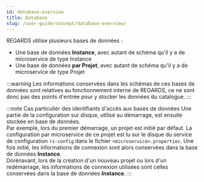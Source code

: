 ```yaml
---
id: database-overview
title: Database
slug: /user-guide/concept/database-overview/
---
```


REGARDS utilise plusieurs bases de données :
 - Une base de données **Instance**, avec autant de schéma qu'il y a de microservice de type Instance
 - Une base de données **par Projet**, avec autant de schéma qu'il y a de microservice de type Projet

:::warning
Les informations conservées dans les schémas de ces bases de données sont relatives au fonctionnement interne de REGARDS, ce ne sont donc pas des points d'entrée pour y stocker les données du catalogue.
:::

:::note Cas particulier des identifiants d'accès aux bases de données
Une partie de la configuration sur disque, utilisé au démarrage, est ensuite stockée en base de données.  
Par exemple, lors du premier démarrage, un projet est initié par défaut. La configuration par microservice de ce projet est lu sur le disque du service de configuration `rs-config` dans le fichier `<microservice>.properties`. Une fois initié, les informations de connexion sont alors conservées dans la base de données <b>Instance</b>.  
Dorénavant, lors de la création d'un nouveau projet ou lors d'un redémarrage, les informations de connexion utilisées sont celles conservées dans la base de données <b>Instance</b>.
:::
